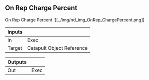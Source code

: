## On Rep Charge Percent
On Rep Charge Percent
![[../img/nd_img_OnRep_ChargePercent.png]]

|Inputs||
|--|--|
| In | Exec |
| Target | Catapult Object Reference |

|Outputs||
|--|--|
| Out | Exec |
